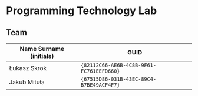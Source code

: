 # Programming Technology Lab

## Team

| Name Surname (initials) | GUID                                     |
| ----------------------- | ---------------------------------------- |
| Łukasz Skrok            | `{82112C66-AE6B-4C8B-9F61-FC761EEFD660}` |
| Jakub Mituła            | `{67515D86-031B-43EC-89C4-B7BE49ACF4F7}` |
